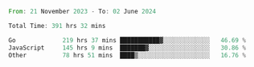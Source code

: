 <!--START_SECTION:waka-->

```rust
From: 21 November 2023 - To: 02 June 2024

Total Time: 391 hrs 32 mins

Go             219 hrs 37 mins ███████████▓░░░░░░░░░░░░░   46.69 %
JavaScript     145 hrs 9 mins  ███████▓░░░░░░░░░░░░░░░░░   30.86 %
Other          78 hrs 51 mins  ████▒░░░░░░░░░░░░░░░░░░░░   16.76 %
```

<!--END_SECTION:waka-->
